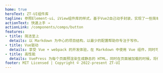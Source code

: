 ```yaml
---
home: true
heroText: ZT-UI组件库
tagline: 参照Element-ui、iView组件库的样式，基于Vue2自己动手封装，实现了一些简单的组件，用于学习练手。
actionText: 快速上手 →
actionLink: /components/comps/button
features:
- title: 简洁至上
  details: 以 Markdown 为中心的项目结构，以最少的配置帮助你专注于写作。
- title: Vue驱动
  details: 享受 Vue + webpack 的开发体验，在 Markdown 中使用 Vue 组件，同时可以使用 Vue 来开发自定义主题。
- title: 高性能
  details: VuePress 为每个页面预渲染生成静态的 HTML，同时在页面被加载的时候，将作为 SPA 运行。
footer: MIT Licensed | Copyright © 2022-present ZT-UI
---
```

<!-- ---
# home: true
# heroText: ZT-UI组件库
# tagline: 封装了一些常用的组件
# actionText: 快速上手 →
# actionLink: /components/comps/button
--- -->